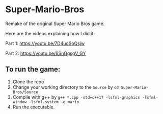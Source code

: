 # Super-Mario-Bros
Remake of the original Super Mario Bros game.

Here are the videos explaining how I did it:

Part 1: https://youtu.be/7D4uoSoQsjw

Part 2: https://youtu.be/6SnGgsgV_GY

## To run the game:
1. Clone the repo
1. Change your working directory to the `Source` by `cd Super-Mario-Bros/Source`
1. Compile with g++ by `g++ *.cpp -std=c++17 -lsfml-graphics -lsfml-window -lsfml-system -o mario`
1. Run the executable.
